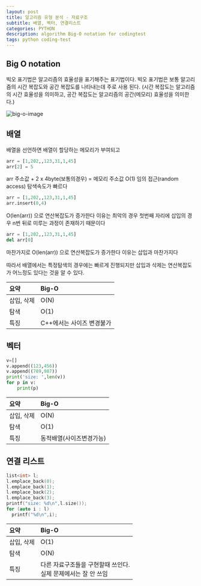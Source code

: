 ```yaml
---
layout: post
title: 알고리즘 유형 분석 - 자료구조
subtitle: 배열, 벡터, 연결리스트
categories: PYTHON
description: algorithm Big-O notation for codingtest
tags: python coding-test
---
```


## Big O notation
빅오 표기법은 알고리즘의 효율성을 표기해주는 표기법이다.
빅오 표기법은 보통 알고리즘의 시간 복잡도와 공간 복잡도를 나타내는데 주로 사용 된다.
(시간 복잡도는 알고리즘의 시간 효율성을 의미하고, 공간 복잡도는 알고리즘의 공간(메모리) 효율성을 의미한다.)

![big-o-image](https://user-images.githubusercontent.com/22067624/195034704-22e7c1d5-1efc-48c7-b8bd-53ebefb6da19.png)




## 배열
배열을 선언하면 배열이 할당하는 메모리가 부여되고
~~~python
arr = [1,202,,123,31,1,45]
arr[2] = 5
~~~
arr 주소값 + 2 x 4byte(보통의경우) = 메모리 주소값
O(1) 임의 접근(random access) 탐색속도가 빠르다

~~~python
arr = [1,202,,123,31,1,45]
arr.insert(0,4)
~~~
O(len(arr)) 으로 연산복잡도가 증가한다 이유는 최악의 경우 첫번째 자리에 삽입의 경우 n번 뒤로 미루는 과정이 존재하기 때문이다

~~~python
arr = [1,202,,123,31,1,45]
del arr[0]
~~~
마찬가지로 O(len(arr)) 으로 연산복잡도가 증가한다 이유는 삽입과 마찬가지다

따라서 배열에서는 특정탐색의 경우에는 빠르게 진행되지만 
삽입과 삭제는 연산복잡도가 어느정도 있다는 것을 알 수 있다.

| 요약 | Big-O | 
| :------ |:--- | 
| 삽입, 삭제 | O(N) |
| 탐색 | O(1) | 
| 특징 | C++에서는 사이즈 변경불가 | 
      


## 벡터
~~~python
v=[]
v.append((123,456))
v.append((789,987))
print('size: ',len(v))
for p in v:
    print(p)
~~~

| 요약 | Big-O | 
| :------ |:--- | 
| 삽입, 삭제 | O(N) |
| 탐색 | O(1) | 
| 특징 | 동적배열(사이즈변경가능) |

## 연결 리스트
~~~C++
list<int> l;
l.emplace_back(0);
l.emplace_back(1);
l.emplace_back(2);
l.emplace_back(3);
printf("size: %d\n",l.size());
for (auto i : l)
  printf("%d\n",i);
~~~

| 요약 | Big-O | 
| :------ |:--- | 
| 삽입, 삭제 | O(1) |
| 탐색 | O(N) | 
| 특징 | 다른 자료구조들을 구현할때 쓰인다.<br>실제 문제에서는 잘 안 쓰임 |






